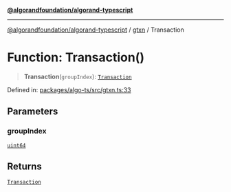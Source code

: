 [**@algorandfoundation/algorand-typescript**](../../../README.md)

***

[@algorandfoundation/algorand-typescript](../../../README.md) / [gtxn](../README.md) / Transaction

# Function: Transaction()

> **Transaction**(`groupIndex`): [`Transaction`](../type-aliases/Transaction.md)

Defined in: [packages/algo-ts/src/gtxn.ts:33](https://github.com/algorandfoundation/puya-ts/blob/14c9827d80da81ff08b4923e997ba22be04aa0db/packages/algo-ts/src/gtxn.ts#L33)

## Parameters

### groupIndex

[`uint64`](../../../type-aliases/uint64.md)

## Returns

[`Transaction`](../type-aliases/Transaction.md)
